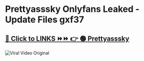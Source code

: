 
 # Prettyasssky Onlyfans Leaked - Update Files gxf37

## <h2><a href="https://clipsfans.com/Prettyasssky&ref=git">🔗 Click to LINKS ⏩⏩ 👉 🟢 Prettyasssky </a></h2>

<a href="https://clipsfans.com/Prettyasssky&ref=git" rel="nofollow" data-target="animated-image.originalLink"><img src="https://i.ibb.co.com/xMMVF88/686577567.gif" alt="Viral Video Original" style="max-width: 100%; display: inline-block;" data-target="animated-image.originalImage"></a>

